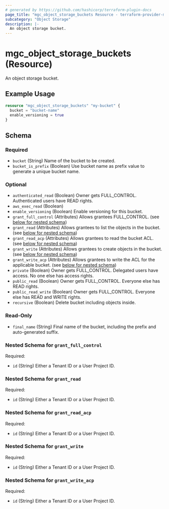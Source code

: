 ```yaml
---
# generated by https://github.com/hashicorp/terraform-plugin-docs
page_title: "mgc_object_storage_buckets Resource - terraform-provider-mgc"
subcategory: "Object Storage"
description: |-
  An object storage bucket.
---
```


# mgc_object_storage_buckets (Resource)

An object storage bucket.

## Example Usage

```terraform
resource "mgc_object_storage_buckets" "my-bucket" {
  bucket = "bucket-name"
  enable_versioning = true
}
```

<!-- schema generated by tfplugindocs -->
## Schema

### Required

- `bucket` (String) Name of the bucket to be created.
- `bucket_is_prefix` (Boolean) Use bucket name as prefix value to generate a unique bucket name.

### Optional

- `authenticated_read` (Boolean) Owner gets FULL_CONTROL. Authenticated users have READ rights.
- `aws_exec_read` (Boolean)
- `enable_versioning` (Boolean) Enable versioning for this bucket.
- `grant_full_control` (Attributes) Allows grantees FULL_CONTROL. (see [below for nested schema](#nestedatt--grant_full_control))
- `grant_read` (Attributes) Allows grantees to list the objects in the bucket. (see [below for nested schema](#nestedatt--grant_read))
- `grant_read_acp` (Attributes) Allows grantees to read the bucket ACL. (see [below for nested schema](#nestedatt--grant_read_acp))
- `grant_write` (Attributes) Allows grantees to create objects in the bucket. (see [below for nested schema](#nestedatt--grant_write))
- `grant_write_acp` (Attributes) Allows grantees to write the ACL for the applicable bucket. (see [below for nested schema](#nestedatt--grant_write_acp))
- `private` (Boolean) Owner gets FULL_CONTROL. Delegated users have access. No one else has access rights.
- `public_read` (Boolean) Owner gets FULL_CONTROL. Everyone else has READ rights.
- `public_read_write` (Boolean) Owner gets FULL_CONTROL. Everyone else has READ and WRITE rights.
- `recursive` (Boolean) Delete bucket including objects inside.

### Read-Only

- `final_name` (String) Final name of the bucket, including the prefix and auto-generated suffix.

<a id="nestedatt--grant_full_control"></a>
### Nested Schema for `grant_full_control`

Required:

- `id` (String) Either a Tenant ID or a User Project ID.


<a id="nestedatt--grant_read"></a>
### Nested Schema for `grant_read`

Required:

- `id` (String) Either a Tenant ID or a User Project ID.


<a id="nestedatt--grant_read_acp"></a>
### Nested Schema for `grant_read_acp`

Required:

- `id` (String) Either a Tenant ID or a User Project ID.


<a id="nestedatt--grant_write"></a>
### Nested Schema for `grant_write`

Required:

- `id` (String) Either a Tenant ID or a User Project ID.


<a id="nestedatt--grant_write_acp"></a>
### Nested Schema for `grant_write_acp`

Required:

- `id` (String) Either a Tenant ID or a User Project ID.

